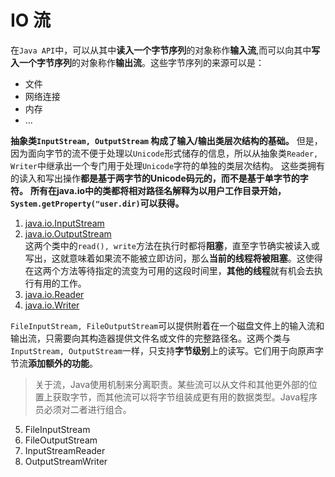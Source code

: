 # IO 流
  
在`Java API`中，可以从其中**读入一个字节序列**的对象称作**输入流**,而可以向其中**写入一个字节序列**的对象称作**输出流**。这些字节序列的来源可以是：
* 文件
* 网络连接
* 内存
* ...

**抽象类`InputStream, OutputStream` 构成了输入/输出类层次结构的基础。**
但是，因为面向字节的流不便于处理以`Unicode`形式储存的信息，所以从抽象类`Reader, Writer`中继承出一个专门用于处理`Unicode`字符的单独的类层次结构。
这些类拥有的读入和写出操作**都是基于两字节的Unicode码元的，而不是基于单字节的字符。**
**所有在java.io中的类都将相对路径名解释为以用户工作目录开始，`System.getProperty("user.dir)`可以获得。**

1. [java.io.InputStream](./details/java/io/input-stream.md)  
2. [java.io.OutputStream](./details/java/io/output-stream.md)  
这两个类中的`read(), write`方法在执行时都将**阻塞**，直至字节确实被读入或写出，这就意味着如果流不能被立即访问，那么**当前的线程将被阻塞**。这使得
在这两个方法等待指定的流变为可用的这段时间里，**其他的线程**就有机会去执行有用的工作。
3. [java.io.Reader](./details/java/io/reader.md)
4. [java.io.Writer](./details/java/io/writer.md)

`FileInputStream, FileOutputStream`可以提供附着在一个磁盘文件上的输入流和输出流，只需要向其构造器提供文件名或文件的完整路径名。这两个类与
`InputStream, OutputStream`一样，只支持**字节级别**上的读写。它们用于向原声字节流**添加额外的功能**。

> 关于流，Java使用机制来分离职责。某些流可以从文件和其他更外部的位置上获取字节，而其他流可以将字节组装成更有用的数据类型。Java程序员必须对二者进行组合。

5. FileInputStream
6. FileOutputStream
7. InputStreamReader
8. OutputStreamWriter

